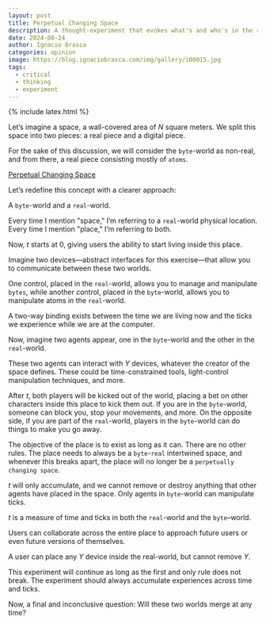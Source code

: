 ```yaml
---
layout: post
title: Perpetual Changing Space
description: A thought-experiment that evokes what's and who's in the reality we know
date: 2024-08-24
author: Ignacio Brasca
categories: opinion
image: https://blog.ignaciobrasca.com/img/gallery/i00015.jpg
tags:
  - critical
  - thinking
  - experiment
---
```

{% include latex.html %}

Let’s imagine a space, a wall-covered area of $N$ square meters. We split this space into two pieces: a real piece and a digital piece.

For the sake of this discussion, we will consider the `byte`-world as non-real, and from there, a real piece consisting mostly of `atoms`.

[Perpetual Changing Space](https://blog.ignaciobrasca.com/img/posts/random/pic-30.png)

Let’s redefine this concept with a clearer approach:

A `byte`-world and a `real`-world.

Every time I mention "space," I’m referring to a `real`-world physical location. Every time I mention "place," I’m referring to both.

Now, $t$ starts at 0, giving users the ability to start living inside this place.

Imagine two devices—abstract interfaces for this exercise—that allow you to communicate between these two worlds.

One control, placed in the `real`-world, allows you to manage and manipulate `bytes`, while another control, placed in the `byte`-world, allows you to manipulate atoms in the `real`-world.

A two-way binding exists between the time we are living now and the ticks we experience while we are at the computer.

Now, imagine two agents appear, one in the `byte`-world and the other in the `real`-world.

These two agents can interact with $Y$ devices, whatever the creator of the space defines. These could be time-constrained tools, light-control manipulation techniques, and more.

After $t$, both players will be kicked out of the world, placing a bet on other characters inside this place to kick them out. If you are in the `byte`-world, someone can block you, stop your movements, and more. On the opposite side, if you are part of the `real`-world, players in the `byte`-world can do things to make you go away.

The objective of the place is to exist as long as it can. There are no other rules. The place needs to always be a `byte`-`real` intertwined space, and whenever this breaks apart, the place will no longer be a `perpetually changing space`.

$t$ will only accumulate, and we cannot remove or destroy anything that other agents have placed in the space. Only agents in `byte`-world can manipulate ticks.

$t$ is a measure of time and ticks in both the `real`-world and the `byte`–world.

Users can collaborate across the entire place to approach future users or even future versions of themselves.

A user can place any $Y$ device inside the real-world, but cannot remove $Y$.

This experiment will continue as long as the first and only rule does not break. The experiment should always accumulate experiences across time and ticks.

Now, a final and inconclusive question: Will these two worlds merge at any time?
